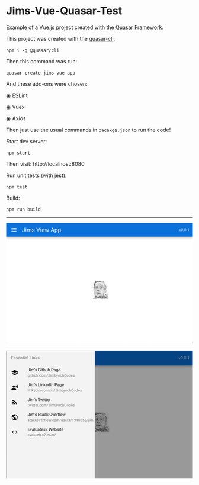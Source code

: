 # Jims-Vue-Quasar-Test
Example of a [Vue.js](https://vuejs.org/) project created with the [Quasar Framework](https://quasar.dev/).

This project was created with the [quasar-cli](https://quasar.dev/quasar-cli):
```
npm i -g @quasar/cli
```

Then this command was run:
```
quasar create jims-vue-app
```
And these add-ons were chosen:

◉ ESLint

◉ Vuex

◉ Axios

Then just use the usual commands in `pacakge.json` to run the code!

Start dev server:
```
npm start
```
Then visit: http://localhost:8080

Run unit tests (with jest):
```
npm test
```

Build:
```
npm run build
```

---


<img src="screenshot-menu-closed.png">
<br/>
<br/>

<img src="screenshot-menu-open.png">
